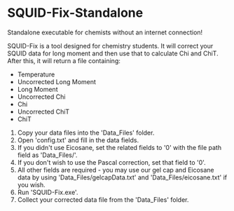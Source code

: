 SQUID-Fix-Standalone
====================

Standalone executable for chemists without an internet connection!

SQUID-Fix is a tool designed for chemistry students. It will correct your SQUID data
for long moment and then use that to calculate Chi and ChiT. After this, it will 
return a file containing:
- Temperature
- Uncorrected Long Moment
- Long Moment
- Uncorrected Chi
- Chi
- Uncorrected ChiT
- ChiT

1) Copy your data files into the 'Data_Files' folder.</br>
2) Open 'config.txt' and fill in the data fields.</br>
3) If you didn't use Eicosane, set the related fields to '0' with the file path field as 'Data_Files/'.</br>
4) If you don't wish to use the Pascal correction, set that field to '0'.</br>
5) All other fields are required - you may use our gel cap and Eicosane data by using 'Data_Files/gelcapData.txt' and 'Data_Files/eicosane.txt' if you wish.</br>
6) Run 'SQUID-Fix.exe'.</br>
7) Collect your corrected data file from the 'Data_Files' folder.</br>
